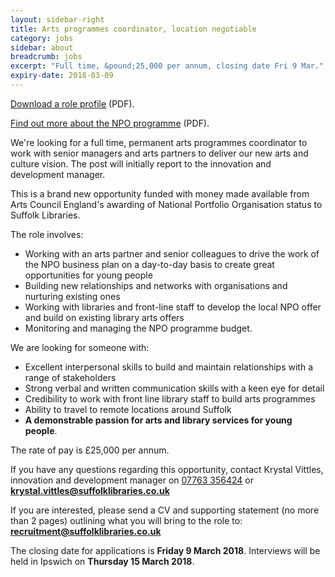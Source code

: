 ```yaml
---
layout: sidebar-right
title: Arts programmes coordinator, location negotiable
category: jobs
sidebar: about
breadcrumb: jobs
excerpt: "Full time, &pound;25,000 per annum, closing date Fri 9 Mar."
expiry-date: 2018-03-09
---
```


[Download a role profile](/assets/pdf/arts-programme-coordinator-feb-2018.pdf) (PDF).

[Find out more about the NPO programme](/assets/pdf/npo-information.pdf) (PDF).

We're looking for a full time, permanent arts programmes coordinator to work with senior managers and arts partners to deliver our new arts and culture vision. The post will initially report to the innovation and development manager.

This is a brand new opportunity funded with money made available from Arts Council England's awarding of National Portfolio Organisation status to Suffolk Libraries.

The role involves:

- Working with an arts partner and senior colleagues to drive the work of the NPO business plan on a day-to-day basis to create great opportunities for young people
- Building new relationships and networks with organisations and nurturing existing ones
- Working with libraries and front-line staff to develop the local NPO offer and build on existing library arts offers
- Monitoring and managing the NPO programme budget.

We are looking for someone with:

- Excellent interpersonal skills to build and maintain relationships with a range of stakeholders
- Strong verbal and written communication skills with a keen eye for detail
- Credibility to work with front line library staff to build arts programmes
- Ability to travel to remote locations around Suffolk
- **A demonstrable passion for arts and library services for young people**.

The rate of pay is &pound;25,000 per annum.

If you have any questions regarding this opportunity, contact Krystal Vittles, innovation and development manager on [07763 356424](tel:07763356424) or **krystal.vittles@suffolklibraries.co.uk**

If you are interested, please send a CV and supporting statement (no more than 2 pages) outlining what you will bring to the role to: **recruitment@suffolklibraries.co.uk**

The closing date for applications is **Friday 9 March 2018**. Interviews will be held in Ipswich on **Thursday 15 March 2018**.
